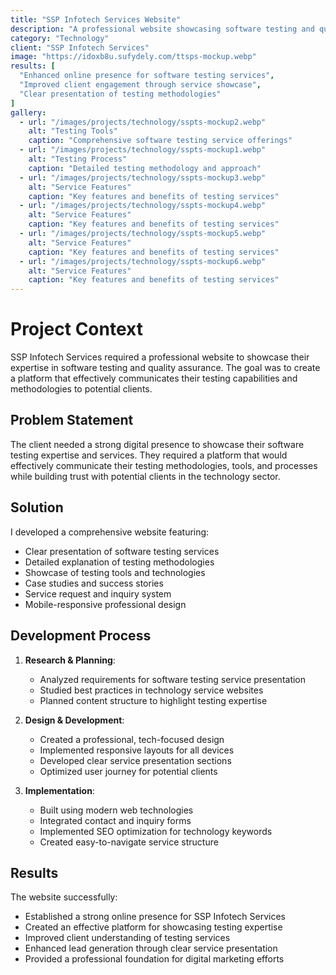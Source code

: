 ```yaml
---
title: "SSP Infotech Services Website"
description: "A professional website showcasing software testing and quality assurance services"
category: "Technology"
client: "SSP Infotech Services"
image: "https://idoxb8u.sufydely.com/ttsps-mockup.webp"
results: [
  "Enhanced online presence for software testing services",
  "Improved client engagement through service showcase",
  "Clear presentation of testing methodologies"
]
gallery:
  - url: "/images/projects/technology/sspts-mockup2.webp"
    alt: "Testing Tools"
    caption: "Comprehensive software testing service offerings"
  - url: "/images/projects/technology/sspts-mockup1.webp"
    alt: "Testing Process"
    caption: "Detailed testing methodology and approach"
  - url: "/images/projects/technology/sspts-mockup3.webp"
    alt: "Service Features"
    caption: "Key features and benefits of testing services"
  - url: "/images/projects/technology/sspts-mockup4.webp"
    alt: "Service Features"
    caption: "Key features and benefits of testing services"
  - url: "/images/projects/technology/sspts-mockup5.webp"
    alt: "Service Features"
    caption: "Key features and benefits of testing services"
  - url: "/images/projects/technology/sspts-mockup6.webp"
    alt: "Service Features"
    caption: "Key features and benefits of testing services"    
---
```


# Project Context

SSP Infotech Services required a professional website to showcase their expertise in software testing and quality assurance. The goal was to create a platform that effectively communicates their testing capabilities and methodologies to potential clients.

## Problem Statement

The client needed a strong digital presence to showcase their software testing expertise and services. They required a platform that would effectively communicate their testing methodologies, tools, and processes while building trust with potential clients in the technology sector.

## Solution

I developed a comprehensive website featuring:

- Clear presentation of software testing services
- Detailed explanation of testing methodologies
- Showcase of testing tools and technologies
- Case studies and success stories
- Service request and inquiry system
- Mobile-responsive professional design

## Development Process

1. **Research & Planning**:
   - Analyzed requirements for software testing service presentation
   - Studied best practices in technology service websites
   - Planned content structure to highlight testing expertise

2. **Design & Development**:
   - Created a professional, tech-focused design
   - Implemented responsive layouts for all devices
   - Developed clear service presentation sections
   - Optimized user journey for potential clients

3. **Implementation**:
   - Built using modern web technologies
   - Integrated contact and inquiry forms
   - Implemented SEO optimization for technology keywords
   - Created easy-to-navigate service structure

## Results

The website successfully:
- Established a strong online presence for SSP Infotech Services
- Created an effective platform for showcasing testing expertise
- Improved client understanding of testing services
- Enhanced lead generation through clear service presentation
- Provided a professional foundation for digital marketing efforts
